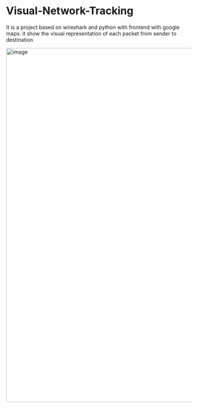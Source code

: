 # Visual-Network-Tracking
It is a project based on wireshark and python with frontend with google maps. it show the visual representation of each packet from sender to destination 

<img width="959" alt="image" src="https://github.com/adityaranaa/Visual-Network-Tracking/assets/103353497/28d495a1-d21e-4965-b6c0-ecc74048617d">
